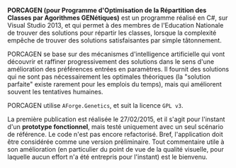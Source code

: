 **PORCAGEN (pour Programme d'Optimisation de la Répartition des Classes par Agorithmes GENétiques)** est un programme réalisé en C#, sur Visual Studio 2013, et qui permet à des membres de l'Education Nationale de trouver des solutions pour répartir les classes, lorsque la complexité empêche de trouver des solutions satisfaisantes par simple tâtonnement.

PORCAGEN se base sur des mécanismes d'intelligence artificielle qui vont découvrir et raffiner progressivement des solutions dans le sens d'une amélioration des préférences entrées en paramètres. Il fournit des solutions qui ne sont pas nécessairement les optimales théoriques (la "solution parfaite" existe rarement pour les emplois du temps), mais qui améliorent souvent les tentatives humaines.

PORCAGEN utilise `AForge.Genetics`, et suit la licence `GPL v3`.

La première publication est réalisée le 27/02/2015, et il s'agit pour l'instant d'un **prototype fonctionnel**, mais testé uniquement avec un seul scénario de référence. Le code n'est pas encore refactorisé. Bref, l'application doit être considérée comme une version préliminaire. Tout commentaire utile à son amélioration (en particulier du point de vue de la qualité visuelle, pour laquelle aucun effort n'a été entrepris pour l'instant) est le bienvenu.
